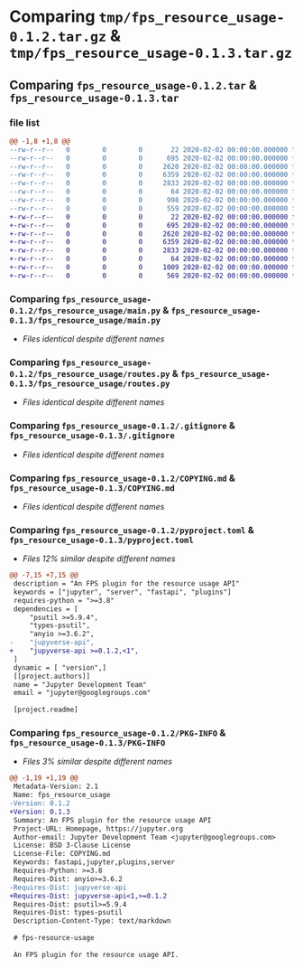 # Comparing `tmp/fps_resource_usage-0.1.2.tar.gz` & `tmp/fps_resource_usage-0.1.3.tar.gz`

## Comparing `fps_resource_usage-0.1.2.tar` & `fps_resource_usage-0.1.3.tar`

### file list

```diff
@@ -1,8 +1,8 @@
--rw-r--r--   0        0        0       22 2020-02-02 00:00:00.000000 fps_resource_usage-0.1.2/fps_resource_usage/__init__.py
--rw-r--r--   0        0        0      695 2020-02-02 00:00:00.000000 fps_resource_usage-0.1.2/fps_resource_usage/main.py
--rw-r--r--   0        0        0     2620 2020-02-02 00:00:00.000000 fps_resource_usage-0.1.2/fps_resource_usage/routes.py
--rw-r--r--   0        0        0     6359 2020-02-02 00:00:00.000000 fps_resource_usage-0.1.2/.gitignore
--rw-r--r--   0        0        0     2833 2020-02-02 00:00:00.000000 fps_resource_usage-0.1.2/COPYING.md
--rw-r--r--   0        0        0       64 2020-02-02 00:00:00.000000 fps_resource_usage-0.1.2/README.md
--rw-r--r--   0        0        0      998 2020-02-02 00:00:00.000000 fps_resource_usage-0.1.2/pyproject.toml
--rw-r--r--   0        0        0      559 2020-02-02 00:00:00.000000 fps_resource_usage-0.1.2/PKG-INFO
+-rw-r--r--   0        0        0       22 2020-02-02 00:00:00.000000 fps_resource_usage-0.1.3/fps_resource_usage/__init__.py
+-rw-r--r--   0        0        0      695 2020-02-02 00:00:00.000000 fps_resource_usage-0.1.3/fps_resource_usage/main.py
+-rw-r--r--   0        0        0     2620 2020-02-02 00:00:00.000000 fps_resource_usage-0.1.3/fps_resource_usage/routes.py
+-rw-r--r--   0        0        0     6359 2020-02-02 00:00:00.000000 fps_resource_usage-0.1.3/.gitignore
+-rw-r--r--   0        0        0     2833 2020-02-02 00:00:00.000000 fps_resource_usage-0.1.3/COPYING.md
+-rw-r--r--   0        0        0       64 2020-02-02 00:00:00.000000 fps_resource_usage-0.1.3/README.md
+-rw-r--r--   0        0        0     1009 2020-02-02 00:00:00.000000 fps_resource_usage-0.1.3/pyproject.toml
+-rw-r--r--   0        0        0      569 2020-02-02 00:00:00.000000 fps_resource_usage-0.1.3/PKG-INFO
```

### Comparing `fps_resource_usage-0.1.2/fps_resource_usage/main.py` & `fps_resource_usage-0.1.3/fps_resource_usage/main.py`

 * *Files identical despite different names*

### Comparing `fps_resource_usage-0.1.2/fps_resource_usage/routes.py` & `fps_resource_usage-0.1.3/fps_resource_usage/routes.py`

 * *Files identical despite different names*

### Comparing `fps_resource_usage-0.1.2/.gitignore` & `fps_resource_usage-0.1.3/.gitignore`

 * *Files identical despite different names*

### Comparing `fps_resource_usage-0.1.2/COPYING.md` & `fps_resource_usage-0.1.3/COPYING.md`

 * *Files identical despite different names*

### Comparing `fps_resource_usage-0.1.2/pyproject.toml` & `fps_resource_usage-0.1.3/pyproject.toml`

 * *Files 12% similar despite different names*

```diff
@@ -7,15 +7,15 @@
 description = "An FPS plugin for the resource usage API"
 keywords = ["jupyter", "server", "fastapi", "plugins"]
 requires-python = ">=3.8"
 dependencies = [
     "psutil >=5.9.4",
     "types-psutil",
     "anyio >=3.6.2",
-    "jupyverse-api",
+    "jupyverse-api >=0.1.2,<1",
 ]
 dynamic = [ "version",]
 [[project.authors]]
 name = "Jupyter Development Team"
 email = "jupyter@googlegroups.com"
 
 [project.readme]
```

### Comparing `fps_resource_usage-0.1.2/PKG-INFO` & `fps_resource_usage-0.1.3/PKG-INFO`

 * *Files 3% similar despite different names*

```diff
@@ -1,19 +1,19 @@
 Metadata-Version: 2.1
 Name: fps_resource_usage
-Version: 0.1.2
+Version: 0.1.3
 Summary: An FPS plugin for the resource usage API
 Project-URL: Homepage, https://jupyter.org
 Author-email: Jupyter Development Team <jupyter@googlegroups.com>
 License: BSD 3-Clause License
 License-File: COPYING.md
 Keywords: fastapi,jupyter,plugins,server
 Requires-Python: >=3.8
 Requires-Dist: anyio>=3.6.2
-Requires-Dist: jupyverse-api
+Requires-Dist: jupyverse-api<1,>=0.1.2
 Requires-Dist: psutil>=5.9.4
 Requires-Dist: types-psutil
 Description-Content-Type: text/markdown
 
 # fps-resource-usage
 
 An FPS plugin for the resource usage API.
```

